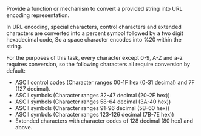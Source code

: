 Provide a function or mechanism to convert a provided string into URL encoding representation.

In URL encoding, special characters, control characters and extended characters are converted into a percent symbol followed by a two digit hexadecimal code, So a space character encodes into %20 within the string.

For the purposes of this task, every character except 0-9, A-Z and a-z requires conversion, so the following characters all require conversion by default:

- ASCII control codes (Character ranges 00-1F hex (0-31 decimal) and 7F (127 decimal).
- ASCII symbols (Character ranges 32-47 decimal (20-2F hex))
- ASCII symbols (Character ranges 58-64 decimal (3A-40 hex))
- ASCII symbols (Character ranges 91-96 decimal (5B-60 hex))
- ASCII symbols (Character ranges 123-126 decimal (7B-7E hex))
- Extended characters with character codes of 128 decimal (80 hex) and above.
